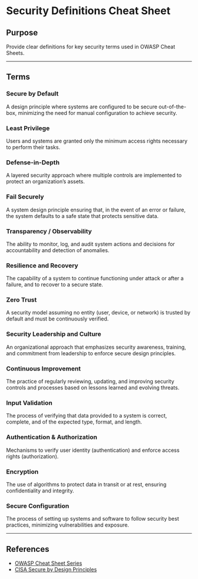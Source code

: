 # Security Definitions Cheat Sheet

## Purpose

Provide clear definitions for key security terms used in OWASP Cheat Sheets.

---

## Terms

### Secure by Default

A design principle where systems are configured to be secure out-of-the-box, minimizing the need for manual configuration to achieve security.

### Least Privilege

Users and systems are granted only the minimum access rights necessary to perform their tasks.

### Defense-in-Depth

A layered security approach where multiple controls are implemented to protect an organization’s assets.

### Fail Securely

A system design principle ensuring that, in the event of an error or failure, the system defaults to a safe state that protects sensitive data.

### Transparency / Observability

The ability to monitor, log, and audit system actions and decisions for accountability and detection of anomalies.

### Resilience and Recovery

The capability of a system to continue functioning under attack or after a failure, and to recover to a secure state.

### Zero Trust

A security model assuming no entity (user, device, or network) is trusted by default and must be continuously verified.

### Security Leadership and Culture

An organizational approach that emphasizes security awareness, training, and commitment from leadership to enforce secure design principles.

### Continuous Improvement

The practice of regularly reviewing, updating, and improving security controls and processes based on lessons learned and evolving threats.

### Input Validation

The process of verifying that data provided to a system is correct, complete, and of the expected type, format, and length.

### Authentication & Authorization

Mechanisms to verify user identity (authentication) and enforce access rights (authorization).

### Encryption

The use of algorithms to protect data in transit or at rest, ensuring confidentiality and integrity.

### Secure Configuration

The process of setting up systems and software to follow security best practices, minimizing vulnerabilities and exposure.

---

## References

- [OWASP Cheat Sheet Series](https://cheatsheetseries.owasp.org/)  
- [CISA Secure by Design Principles](https://www.cisa.gov/resources-tools/resources/shifting-balance-cybersecurity-risk-principles-and-approaches-secure)
